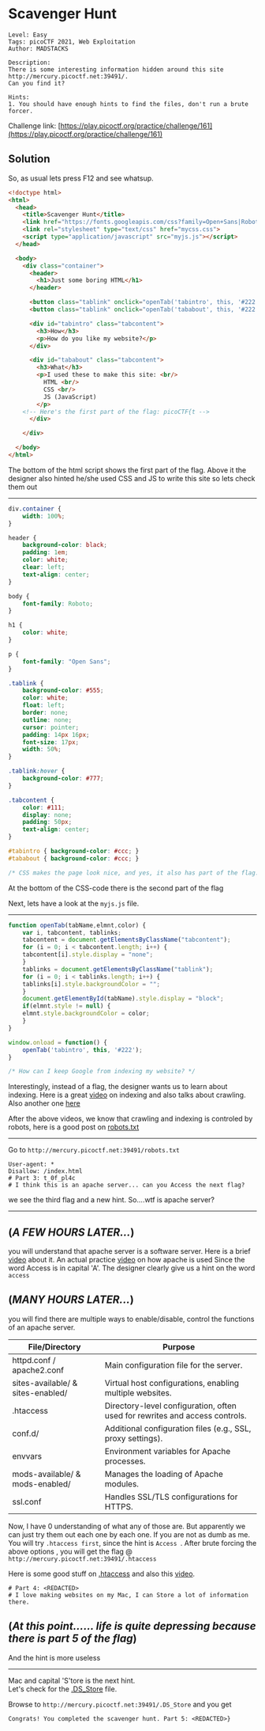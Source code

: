 # Scavenger Hunt

```
Level: Easy
Tags: picoCTF 2021, Web Exploitation
Author: MADSTACKS

Description:
There is some interesting information hidden around this site http://mercury.picoctf.net:39491/. 
Can you find it?

Hints:
1. You should have enough hints to find the files, don't run a brute forcer.
```
Challenge link: [https://play.picoctf.org/practice/challenge/161](https://play.picoctf.org/practice/challenge/161)

## Solution

So, as usual lets press F12 and see whatsup.

```html
<!doctype html>
<html>
  <head>
    <title>Scavenger Hunt</title>
    <link href="https://fonts.googleapis.com/css?family=Open+Sans|Roboto" rel="stylesheet">
    <link rel="stylesheet" type="text/css" href="mycss.css">
    <script type="application/javascript" src="myjs.js"></script>
  </head>

  <body>
    <div class="container">
      <header>
		<h1>Just some boring HTML</h1>
      </header>

      <button class="tablink" onclick="openTab('tabintro', this, '#222')" id="defaultOpen">How</button>
      <button class="tablink" onclick="openTab('tababout', this, '#222')">What</button>

      <div id="tabintro" class="tabcontent">
		<h3>How</h3>
		<p>How do you like my website?</p>
      </div>

      <div id="tababout" class="tabcontent">
		<h3>What</h3>
		<p>I used these to make this site: <br/>
		  HTML <br/>
		  CSS <br/>
		  JS (JavaScript)
		</p>
	<!-- Here's the first part of the flag: picoCTF{t -->
      </div>

    </div>

  </body>
</html>
```

The bottom of the html script shows the first part of the flag. Above it the designer also hinted he/she used CSS and JS to write this site so lets check them out

---

```css
div.container {
    width: 100%;
}

header {
    background-color: black;
    padding: 1em;
    color: white;
    clear: left;
    text-align: center;
}

body {
    font-family: Roboto;
}

h1 {
    color: white;
}

p {
    font-family: "Open Sans";
}

.tablink {
    background-color: #555;
    color: white;
    float: left;
    border: none;
    outline: none;
    cursor: pointer;
    padding: 14px 16px;
    font-size: 17px;
    width: 50%;
}

.tablink:hover {
    background-color: #777;
}

.tabcontent {
    color: #111;
    display: none;
    padding: 50px;
    text-align: center;
}

#tabintro { background-color: #ccc; }
#tababout { background-color: #ccc; }

/* CSS makes the page look nice, and yes, it also has part of the flag. Here's part 2: h4ts_4_l0 */
```

At the bottom of the CSS-code there is the second part of the flag

Next, lets have a look at the `myjs.js` file.  

---

```javascript
function openTab(tabName,elmnt,color) {
    var i, tabcontent, tablinks;
    tabcontent = document.getElementsByClassName("tabcontent");
    for (i = 0; i < tabcontent.length; i++) {
	tabcontent[i].style.display = "none";
    }
    tablinks = document.getElementsByClassName("tablink");
    for (i = 0; i < tablinks.length; i++) {
	tablinks[i].style.backgroundColor = "";
    }
    document.getElementById(tabName).style.display = "block";
    if(elmnt.style != null) {
	elmnt.style.backgroundColor = color;
    }
}

window.onload = function() {
    openTab('tabintro', this, '#222');
}

/* How can I keep Google from indexing my website? */
```

Interestingly, instead of a flag, the designer wants us to learn about indexing.
Here is a great [video](https://www.youtube.com/watch?v=0pxQxX1OfIw) on indexing and also talks about crawling.
Also another one [here](https://www.youtube.com/watch?v=xqvnBxu7960&t=178s)

After the above videos, we know that crawling and indexing is controled by robots, here is a good post on [robots.txt](https://www.linkbuildinghq.com/beginners-guide-robots-txt/) 

---

Go to `http://mercury.picoctf.net:39491/robots.txt`
```
User-agent: *
Disallow: /index.html
# Part 3: t_0f_pl4c
# I think this is an apache server... can you Access the next flag?
```

we see the third flag and a new hint. So....wtf is apache server?

---
## (*A FEW HOURS LATER...*)

you will understand that apache server is a software server. Here is a brief [video](https://www.youtube.com/watch?v=kaaenHXO4t4) about it.
An actual practice [video](https://www.youtube.com/watch?v=1CDxpAzvLKY) on how apache is used 
Since the word Access is in capital 'A'. The designer clearly give us a hint on the word `access`

## (*MANY HOURS LATER...*)

you will find there are multiple ways to enable/disable, control the functions of an apache server.

| File/Directory  | Purpose |
| ------------- | ------------- |
| httpd.conf / apache2.conf  | Main configuration file for the server.  |
| sites-available/ & sites-enabled/  | Virtual host configurations, enabling multiple websites.  |
| .htaccess  | Directory-level configuration, often used for rewrites and access controls.  |
| conf.d/  | Additional configuration files (e.g., SSL, proxy settings).  |
| envvars  | Environment variables for Apache processes.  |
| mods-available/ & mods-enabled/  | Manages the loading of Apache modules.  |
| ssl.conf  | Handles SSL/TLS configurations for HTTPS.  |

Now, I have 0 understanding of what any of those are. But apparently we can just try them out each one by each one.
If you are not as dumb as me. You will try `.htaccess first`, since the hint is `Access `.
After brute forcing the above options , you will get the flag @ `http://mercury.picoctf.net:39491/.htaccess`

Here is some good stuff on [.htaccess](https://en.wikipedia.org/wiki/.htaccess) and also this [video](https://www.youtube.com/watch?v=vVtnHxqM6jA).


```
# Part 4: <REDACTED>
# I love making websites on my Mac, I can Store a lot of information there.
```
## (*At this point...... life is quite depressing because there is part 5 of the flag*)

And the hint is more useless

---

Mac and capital 'S'tore is the next hint.  
Let's check for the [.DS_Store](https://en.wikipedia.org/wiki/.DS_Store) file.

Browse to `http://mercury.picoctf.net:39491/.DS_Store` and you get
```
Congrats! You completed the scavenger hunt. Part 5: <REDACTED>}
```
